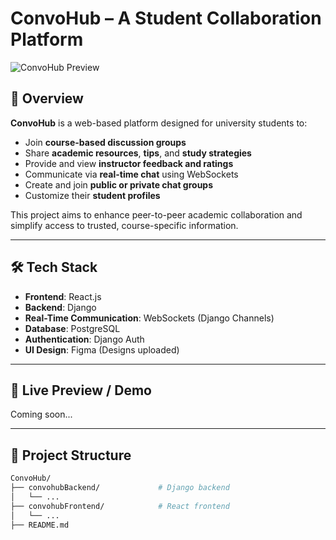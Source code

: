 # ConvoHub – A Student Collaboration Platform

![ConvoHub Preview](https://raw.githubusercontent.com/yourusername/yourrepo/main/convohub-preview.png)

## 📌 Overview

**ConvoHub** is a web-based platform designed for university students to:

- Join **course-based discussion groups**
- Share **academic resources**, **tips**, and **study strategies**
- Provide and view **instructor feedback and ratings**
- Communicate via **real-time chat** using WebSockets
- Create and join **public or private chat groups**
- Customize their **student profiles**

This project aims to enhance peer-to-peer academic collaboration and simplify access to trusted, course-specific information.

---

## 🛠 Tech Stack

- **Frontend**: React.js
- **Backend**: Django
- **Real-Time Communication**: WebSockets (Django Channels)
- **Database**: PostgreSQL
- **Authentication**: Django Auth
- **UI Design**: Figma (Designs uploaded)

---

## 🔗 Live Preview / Demo

Coming soon...

---

## 📁 Project Structure

```bash
ConvoHub/
├── convohubBackend/             # Django backend
│   └── ...
├── convohubFrontend/            # React frontend
│   └── ...
├── README.md
